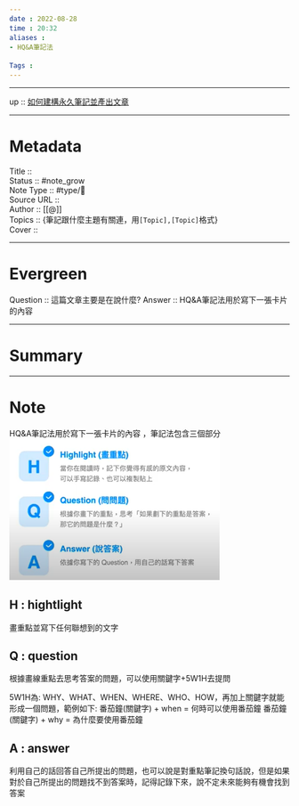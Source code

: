 ```yaml
---
date : 2022-08-28
time : 20:32
aliases : 
- HQ&A筆記法

Tags : 
---
```

---
up ::  [如何建構永久筆記並產出文章](卡片盒筆記法/如何建構永久筆記並產出文章.md)

---

# Metadata
Title :: <br>
Status :: #note_grow <br>
Note Type :: #type/📰<br>
Source URL :: <br>
Author :: [[@]]<br>
Topics :: {筆記跟什麼主題有關連，用`[Topic],[Topic]`格式}<br>
Cover ::

---
# Evergreen
Question :: 這篇文章主要是在說什麼?
Answer :: HQ&A筆記法用於寫下一張卡片的內容 

---

# Summary

---

# Note
HQ&A筆記法用於寫下一張卡片的內容 ，筆記法包含三個部分
![](Extras/Media/image/Pasted%20image%2020220831205846.png)
## H : hightlight 
畫重點並寫下任何聯想到的文字
## Q : question 
根據畫線重點去思考答案的問題，可以使用關鍵字+5W1H去提問

5W1H為: 
WHY、WHAT、WHEN、WHERE、WHO、HOW，再加上關鍵字就能形成一個問題，範例如下:
番茄鐘(關鍵字) + when = 何時可以使用番茄鐘
番茄鐘(關鍵字) + why = 為什麼要使用番茄鐘

## A : answer 
利用自己的話回答自己所提出的問題，也可以說是對重點筆記換句話說，但是如果對於自己所提出的問題找不到答案時，記得記錄下來，說不定未來能夠有機會找到答案


